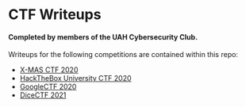 CTF Writeups
============

#### Completed by members of the UAH Cybersecurity Club.

Writeups for the following competitions are contained within this repo:

  * [X-MAS CTF 2020](./xmas2020)
  * [HackTheBox University CTF 2020](./hackthebox-uni-2020)
  * [GoogleCTF 2020](./googlectf2020)
  * [DiceCTF 2021](./dicectf2021)